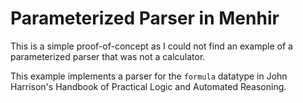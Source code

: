 # Parameterized Parser in Menhir

This is a simple proof-of-concept as I could not find an example of a parameterized parser that was not a calculator. 

This example implements a parser for the `formula` datatype in John Harrison's Handbook of Practical Logic and Automated Reasoning.  
